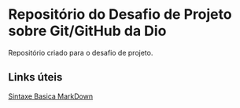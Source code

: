 # Repositório do Desafio de Projeto sobre Git/GitHub da Dio
Repositório criado para o desafio de projeto.

## Links úteis 
[Sintaxe Basica MarkDown](https://www.markdownguide.org/basic-syntax/)
